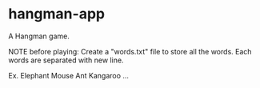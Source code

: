 # hangman-app
A Hangman game.

NOTE before playing:
Create a "words.txt" file to store all the words.
Each words are separated with new line.

Ex.
Elephant
Mouse
Ant
Kangaroo
...
